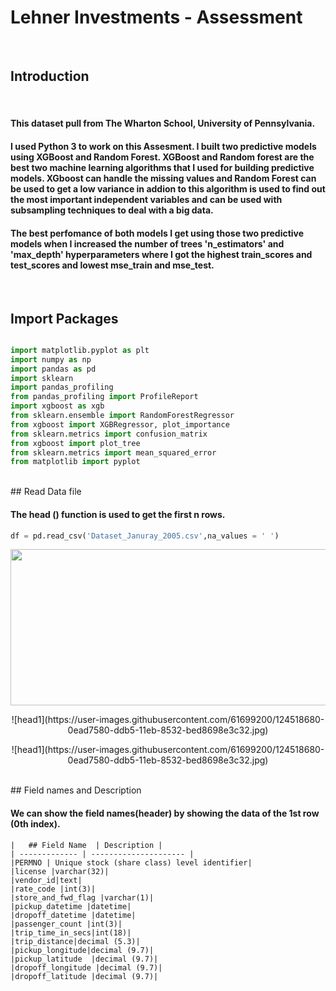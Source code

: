 

# Lehner Investments - Assessment
 

<br>

## Introduction 

<br>

#### This dataset pull from The Wharton School, University of Pennsylvania. 

#### I used Python 3 to work on this Assesment. I built two predictive models using XGBoost and Random Forest. XGBoost and Random forest are the best two machine learning algorithms that I used for building predictive models. XGboost can handle the missing values and Random Forest can be used to get a low variance in addion to this algorithm is used to find out the most important independent variables and can be used  with subsampling techniques to deal with a big data.   

#### The best perfomance of both models I get using those two predictive models when I increased the number of trees 'n_estimators' and 'max_depth' hyperparameters where I got the highest train_scores and test_scores and lowest mse_train and mse_test.  
 
<br>

## Import Packages 

```python

import matplotlib.pyplot as plt
import numpy as np
import pandas as pd
import sklearn
import pandas_profiling
from pandas_profiling import ProfileReport 
import xgboost as xgb
from sklearn.ensemble import RandomForestRegressor
from xgboost import XGBRegressor, plot_importance
from sklearn.metrics import confusion_matrix
from xgboost import plot_tree
from sklearn.metrics import mean_squared_error
from matplotlib import pyplot

```
<br>
## Read Data file

#### The head () function is used to get the first n rows.

```python
df = pd.read_csv('Dataset_Januray_2005.csv',na_values = ' ') 
```

<p align="center">
  <img width="900" height="250" src="https://user-images.githubusercontent.com/61699200/124518680-0ead7580-ddb5-11eb-8532-bed8698e3c32.jpg">
</p>


<div class="picture_div" style="margin:0px auto; text-align:center;">
     ![head1](https://user-images.githubusercontent.com/61699200/124518680-0ead7580-ddb5-11eb-8532-bed8698e3c32.jpg)
</div>

<p align="center">
  ![head1](https://user-images.githubusercontent.com/61699200/124518680-0ead7580-ddb5-11eb-8532-bed8698e3c32.jpg)
</p>

<br>
## Field names and Description

#### We can show the field names(header) by showing the data of the 1st row (0th index).

    |   ## Field Name  | Description |
    | ------------- | --------------------- |
    |PERMNO | Unique stock (share class) level identifier|
    |license |varchar(32)|
    |vendor_id|text|
    |rate_code |int(3)|
    |store_and_fwd_flag |varchar(1)|
    |pickup_datetime |datetime|
    |dropoff_datetime |datetime|
    |passenger_count |int(3)|
    |trip_time_in_secs|int(18)|
    |trip_distance|decimal (5.3)|
    |pickup_longitude|decimal (9.7)|
    |pickup_latitude  |decimal (9.7)|
    |dropoff_longitude |decimal (9.7)|
    |dropoff_latitude |decimal (9.7)|
<br>




